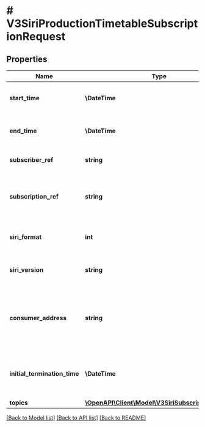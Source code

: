 # # V3SiriProductionTimetableSubscriptionRequest

## Properties

Name | Type | Description | Notes
------------ | ------------- | ------------- | -------------
**start_time** | **\DateTime** | Siri Start Time of the Validity Period |
**end_time** | **\DateTime** | Siri End Time of the Validity Period |
**subscriber_ref** | **string** | Siri Subscriber Ref |
**subscription_ref** | **string** | Siri Subscription Ref - Unique to a Subscriber Ref |
**siri_format** | **int** | Siri Message Format &#39;xml&#39; or &#39;json&#39; |
**siri_version** | **string** | Siri Message Version &#39;1.3&#39; or &#39;2.0&#39; |
**consumer_address** | **string** | Siri Consumer Address - Baseline and Updates will be sent to this address |
**initial_termination_time** | **\DateTime** | Siri Initial Termination Time - Expiry of the subscription |
**topics** | [**\OpenAPI\Client\Model\V3SiriSubscriptionTopic[]**](V3SiriSubscriptionTopic.md) |  |

[[Back to Model list]](../../README.md#models) [[Back to API list]](../../README.md#endpoints) [[Back to README]](../../README.md)
